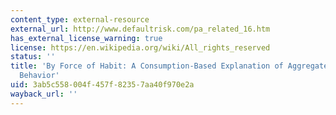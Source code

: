 ```yaml
---
content_type: external-resource
external_url: http://www.defaultrisk.com/pa_related_16.htm
has_external_license_warning: true
license: https://en.wikipedia.org/wiki/All_rights_reserved
status: ''
title: 'By Force of Habit: A Consumption-Based Explanation of Aggregate Stock Market
  Behavior'
uid: 3ab5c558-004f-457f-8235-7aa40f970e2a
wayback_url: ''
---
```

